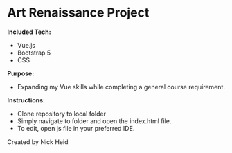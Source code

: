 <h1>Art Renaissance Project</h1>

<b>Included Tech:</b>
  - Vue.js
  - Bootstrap 5
  - CSS

<b>Purpose:</b>
  - Expanding my Vue skills while completing a general course requirement.
  
<b>Instructions:</b>
  - Clone repository to local folder
  - Simply navigate to folder and open the index.html file.
  - To edit, open js file in your preferred IDE. 

Created by Nick Heid
